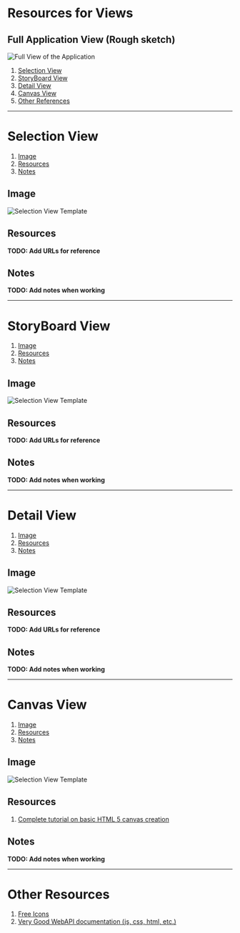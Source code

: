 # Resources for Views #

## Full Application View (Rough sketch) ##

![Full View of the Application](full_view.jpg)

1. [Selection View](#selection-view)
2. [StoryBoard View](#storyboard-view)
3. [Detail View](#detail-view)
4. [Canvas View](#canvas-view)
5. [Other References](#other-references)

-------------------------------------------------------------------------------


# Selection View #

1. [Image](#image)
2. [Resources](#resources)
3. [Notes](#notes)

## Image ##

![Selection View Template](selection_view.jpg)

## Resources ##

**TODO: Add URLs for reference**

## Notes ##

**TODO: Add notes when working**


-------------------------------------------------------------------------------


# StoryBoard View #

1. [Image](#image)
2. [Resources](#resources)
3. [Notes](#notes)

## Image ##

![Selection View Template](storyboard_view.jpg)

## Resources ##

**TODO: Add URLs for reference**

## Notes ##

**TODO: Add notes when working**


-------------------------------------------------------------------------------


# Detail View #

1. [Image](#image)
2. [Resources](#resources)
3. [Notes](#notes)

## Image ##

![Selection View Template](detail_view.jpg)

## Resources ##

**TODO: Add URLs for reference**

## Notes ##

**TODO: Add notes when working**


-------------------------------------------------------------------------------


# Canvas View #

1. [Image](#image)
2. [Resources](#resources)
3. [Notes](#notes)

## Image ##

![Selection View Template](canvas_view.jpg)

## Resources ##

1. [Complete tutorial on basic HTML 5 canvas creation](http://www.williammalone.com/articles/create-html5-canvas-javascript-drawing-app/)

## Notes ##

**TODO: Add notes when working**


-------------------------------------------------------------------------------

# Other Resources #

1. [Free Icons](http://www.flaticon.com/)
2. [Very Good WebAPI documentation (js, css, html, etc.)](https://developer.mozilla.org/en-US/)
